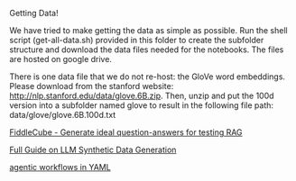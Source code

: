 Getting Data!

We have tried to make getting the data as simple as possible. Run the shell script (get-all-data.sh) provided in this folder to create the subfolder structure and download the data files needed for the notebooks. The files are hosted on google drive.

There is one data file that we do not re-host: the GloVe word embeddings. Please download from the stanford website: http://nlp.stanford.edu/data/glove.6B.zip. Then, unzip and put the 100d version into a subfolder named glove to result in the following file path: data/glove/glove.6B.100d.txt


[FiddleCube - Generate ideal question-answers for testing RAG](https://github.com/fiddlecube/fiddlecube-sdk/blob/master/README.md) 

[Full Guide on LLM Synthetic Data Generation](https://www.unite.ai/full-guide-on-llm-synthetic-data-generation/)

[agentic workflows in YAML](https://github.com/kris-hansen/comanda/tree/main/examples)
